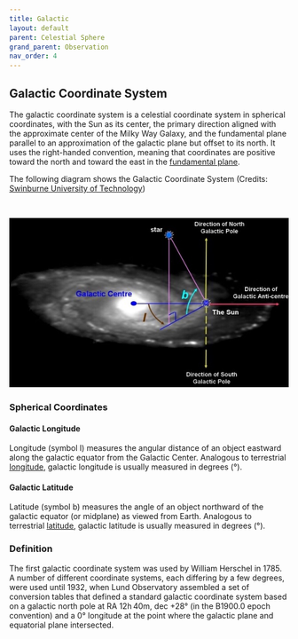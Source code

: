```yaml
---
title: Galactic
layout: default
parent: Celestial Sphere
grand_parent: Observation
nav_order: 4
---
```


## Galactic Coordinate System
The galactic coordinate system is a celestial coordinate system in spherical coordinates, with the Sun as its center, the primary direction aligned with the approximate center of the Milky Way Galaxy, and the fundamental plane parallel to an approximation of the galactic plane but offset to its north. It uses the right-handed convention, meaning that coordinates are positive toward the north and toward the east in the [fundamental plane](#fundamentalplane).

The following diagram shows the Galactic Coordinate System (Credits: [Swinburne University of Technology](https://astronomy.swin.edu.au/cosmos/G/Galactic+Coordinate+System))

<br />

![Galactic Coordinate System](<../../assets/images/observation/celestial sphere/galactic/sphere.jpg>)

### Spherical Coordinates

#### Galactic Longitude

Longitude (symbol l) measures the angular distance of an object eastward along the galactic equator from the Galactic Center. Analogous to terrestrial [longitude](https://en.wikipedia.org/wiki/Longitude), galactic longitude is usually measured in degrees (°).

#### Galactic Latitude

Latitude (symbol b) measures the angle of an object northward of the galactic equator (or midplane) as viewed from Earth. Analogous to terrestrial [latitude](https://en.wikipedia.org/wiki/Latitude), galactic latitude is usually measured in degrees (°).

### Definition

The first galactic coordinate system was used by William Herschel in 1785. A number of different coordinate systems, each differing by a few degrees, were used until 1932, when Lund Observatory assembled a set of conversion tables that defined a standard galactic coordinate system based on a galactic north pole at RA 12h 40m, dec +28° (in the B1900.0 epoch convention) and a 0° longitude at the point where the galactic plane and equatorial plane intersected.